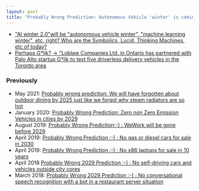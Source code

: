 ```yaml
---
layout: post
title: "Probably Wrong Prediction: Autonomous Vehicle 'winter' is coming in less than 5 years for G*link and other AV companies"
---
```

* ["AI winter 2.0"will be "autonomous vehicle winter", "machine learning winter", etc, right? Who are the Symbolics, Lucid, Thinking Machines, etc of today?](https://twitter.com/rtanglao/status/1579362845254635520)
* [Perhaps G\*lik? -> "Loblaw Companies Ltd. in Ontario has partnered with Palo Alto startup G*lik to test five driverless delivery vehicles in the Toronto area](https://twitter.com/rtanglao/status/1579363465420234752)

### Previously 

* May 2021: [Probably  wrong prediction: We will have forgotten about outdoor dining by 2025  just like we forgot why steam radiators are so hot](http://rolandtanglao.com/2021/05/23/p1-forgotten-about-outdoor-dining-by-2025/)
* January 2020: [Probably Wrong Prediction: Zero non Zero Emission Vehicles in cities by 2029](http://rolandtanglao.com/2020/01/02/p2-no-non-zero-evs-in-cities-2029-probably-wrong-prediction/)        
* August 2019: [Probably Wrong Prediction:-) : WeWork will be gone before 2029](http://rolandtanglao.com/2019/08/20/p1-wework-will-be-gone-before-2029/)  
* April 2019: [Probably Wrong Prediction :-) : No gas or diesel cars for sale in 2030](http://rolandtanglao.com/2019/04/27/p1-probably-wrong-prediction-no-gas-diesel-cars-for-sale-in-10-years/)        
* April 2019: [Probably Wrong Prediction :-) : No x86 laptops for sale in 10 years](http://rolandtanglao.com/2019/04/25/p1-probably-wrong-prediction-no-x86-laptops-10-years/)  
* April 2018  [Probably Wrong 2029 Prediction :-) : No self-driving cars and vehicles outside city cores](http://rolandtanglao.com/2018/04/01/p1-probably-wrong-2029-prediction-no-self-driving-cars-outside-city-cores/)        
* March 2018: [Probably Wrong 2029 Prediction :-) : No conversational speech recognition with a bot in a restaurant server situation](http://rolandtanglao.com/2018/03/31/p1-probably-wrong-prediction-no-restaurant-conversational-ai-by-2029/)        
